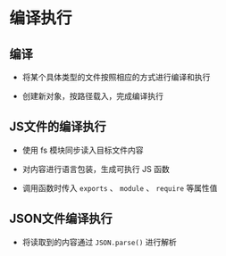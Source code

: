 # 编译执行

## 编译

*   将某个具体类型的文件按照相应的方式进行编译和执行

*   创建新对象，按路径载入，完成编译执行

## JS文件的编译执行

*   使用 fs 模块同步读入目标文件内容

*   对内容进行语言包装，生成可执行 JS 函数

*   调用函数时传入 `exports` 、 `module` 、 `require` 等属性值

## JSON文件编译执行

*   将读取到的内容通过 `JSON.parse()` 进行解析

